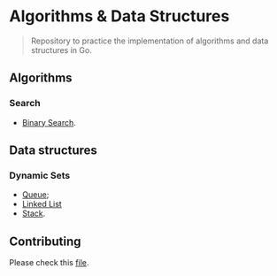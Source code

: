# Algorithms & Data Structures

> Repository to practice the implementation of algorithms and data structures in Go.

## Algorithms

### Search

- [Binary Search](search/binary_search.go).

## Data structures

### Dynamic Sets

- [Queue](set/queue.go);
- [Linked List](set/list.go)
- [Stack](set/stack.go).

## Contributing

Please check this [file](docs/CONTRIBUTING.md).
